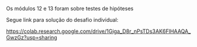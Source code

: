 Os módulos 12 e 13 foram sobre testes de hipóteses

Segue link para solução do desafio individual:

https://colab.research.google.com/drive/1Giga_D8r_nPsTDs3AK6FlHAAQA_GwzGz?usp=sharing
